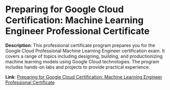 # Preparing for Google Cloud Certification: Machine Learning Engineer Professional Certificate

**Description**: This professional certificate program prepares you for the Google Cloud Professional Machine Learning Engineer certification exam. It covers a range of topics including designing, building, and productionizing machine learning models using Google Cloud technologies. The program includes hands-on labs and projects to provide practical experience.

**Link**: [Preparing for Google Cloud Certification: Machine Learning Engineer Professional Certificate](https://www.coursera.org/professional-certificates/preparing-for-google-cloud-machine-learning-engineer-professional-certificate)
